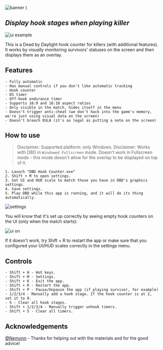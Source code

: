 ![banner](images/banner.png)
)

## *Display hook stages when playing killer*
![ui example](images/ui_example.png)

This is a Dead by Daylight hook counter for killers (with additional features). It works by visually monitoring survivors' statuses on the screen and then displays them as an overlay.

## Features
    - Fully automatic
    - Has manual controls if you don't like automatic tracking
    - Hook counter
    - DS timer
    - Off-hook endurance timer
    - Supports 16:9 and 16:10 aspect ratios
    - Only visible in the match, hides itself in the menu
    - Doesn't trigger anti-cheat (we don't hack into the game's memory, we're just using visual data on the screen)
    - Doesn't breach EULA (it's as legal as putting a note on the screen)

## How to use
> Disclaimer: Supported platform: only Windows.
> Disclaimer: Works with DBD in `Windowed Fullscreen` mode. Doesn't work in Fullscreen mode - this mode doesn't allow for the overlay to be displayed on top of it. 

    1. Launch "DBD Hook Counter.exe"
    2. Shift + M to open settings.
    3. Set UI and HUD scale to match those you have in DBD's graphics settings.
    4. Save settings.
    5. Play DBD while this app is running, and it will do its thing automatically.

![settings](images/settings.png)

You will know that it's set up correctly by seeing empty hook counters on the UI (only when the match starts):

![ui on](images/ui_on.png)

If it doesn't work, try Shift + R to restart the app or make sure that you configured your UI/HUD scales correctly in the settings menu.

## Controls
    - Shift + H - Hot keys.
    - Shift + M - Settings.
    - Shift + K - Exit the app.
    - Shift + R - Restart the app.
    - Shift + P - Pause/Unpause the app (if playing survivor, for example)
    - 1/2/3/4 - Manually add a hook stage. If the hook counter is at 2, set it to 0.
    - 5 - Clear all hook stages.
    - Shift + 1/2/3/4 - Manually trigger unhook timers.
    - Shift + 5 - Clear all timers.

## Acknowledgements
[@Nemonn](https://github.com/nemonn) - Thanks for helping out with the materials and for the good advice!
